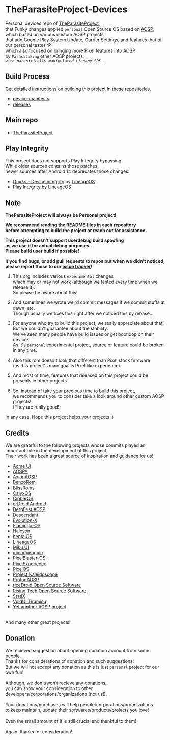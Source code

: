 # TheParasiteProject-Devices

Personal devices repo of [TheParasiteProject](https://github.com/TheParasiteProject),<br>
that Funky changes applied `personal` Open Source OS based on [AOSP](https://source.android.com/),<br>
which based on various custom AOSP projects,<br>
that add Google Play System Update, Carrier Settings, and features that of our personal tastes :P<br>
which also focused on bringing more Pixel features into AOSP<br>
by `Parasitizing` other AOSP projects,<br>
*`with parasitically manipulated Lineage-SDK.`*

## Build Process

Get detailed instructions on building this project in these repositories.

- [device-manifests](https://github.com/TheParasiteProject-Devices/device-manifests)
- [releases](https://github.com/TheParasiteProject-Devices/releases)

## Main repo

- [TheParasiteProject](https://github.com/TheParasiteProject)

## Play Integrity

This project does not supports Play Integrity bypassing.<br>
While older sources contains those patches,<br>
newer sources after Android 14 deprecates those changes.<br>

- [Quirks - Device integrity](https://wiki.lineageos.org/quirks/snet/) by [LineageOS](https://github.com/LineageOS)
- [Play Integrity](https://lineageos.org/PlayIntegrity/) by [LineageOS](https://github.com/LineageOS)

## Note

**TheParasiteProject will always be Personal project!**

**We recommend reading the README files in each repository<br>
before attempting to build the project or reach out for assistance.**

**This project doesn't support userdebug build spoofing<br>
as we use it for actual debug purposes.<br>
Please build user build if possible!**

**If you find bugs, or add pull requests to repos but when we didn't noticed,<br>
please report those to our [issue tracker](https://github.com/TheParasiteProject/issue_tracker)!**

1. This org includes various `experimental` changes<br>
which may or may not work (although we tested every time when we release it).<br>
So please be aware about this!

1. And sometimes we wrote weird commit messages if we commit stuffs at dawn, etc.<br>
Though usually we fixes this right after we noticed this by rebase...

1. For anyone who try to build this project, we really appreciate about that!<br>
But we couldn't guarantee about the stability.<br>
We've seen many people have build issues or get bootloop on their devices.<br>
As it's `personal` experimental project, source or feature could be broken in any time.<br>

1. Also this rom doesn't look that different than Pixel stock firmware<br>
(as this project's main goal is Pixel like experience).<br>

1. And most of time, features that released on this project could be presents in other projects.

2. So, instead of take your precious time to build this project,<br>
we recommends you to consider take a look around other custom AOSP projects!<br>
(They are really good!)

In any case, Hope this project helps your projects :)

## Credits

We are grateful to the following projects whose commits played an important role in the development of this project.<br>
Their work has been a great source of inspiration and guidance for us!

- [Acme UI](https://github.com/AcmeUI)
- [AOSPA](https://github.com/AOSPA)
- [AxionAOSP](https://github.com/AxionAOSP)
- [BenzoRom](https://github.com/BenzoRom)
- [BlissRoms](https://github.com/BlissRoms)
- [CalyxOS](https://github.com/CalyxOS)
- [CipherOS](https://github.com/CipherOS)
- [crDroid Android](https://github.com/crdroidandroid)
- [DerpFest AOSP](https://github.com/DerpFest-AOSP)
- [Descendant](https://github.com/Descendant-XI)
- [Evolution-X](https://github.com/Evolution-X)
- [Flamingo-OS](https://github.com/Flamingo-OS)
- [Halcyon](https://github.com/halcyonproject)
- [hentaiOS](https://github.com/hentaiOS)
- [LineageOS](https://github.com/LineageOS)
- [Miku UI](https://github.com/Miku-UI)
- [minaripenguin](https://github.com/minaripenguin)
- [PixelBlaster-OS](https://github.com/PixelBlaster-OS)
- [PixelExperience](https://github.com/PixelExperience)
- [PixelOS](https://github.com/PixelOS-AOSP)
- [Project Kaleidoscope](https://github.com/Project-Kaleidoscope)
- [ProtonAOSP](https://github.com/protonAOSP)
- [riceDroid Open Source Software](https://github.com/ricedroidOSS)
- [Rising Tech Open Source Software](https://github.com/RisingTechOSS)
- [StatiX](https://github.com/StatiXOS)
- [VoidUI Tiramisu](https://github.com/VoidUI-Tiramisu)
- [Yet another AOSP project](https://github.com/yaap)

<br>
And many other great projects!

## Donation

We recieved suggestion about opening donation account from some people.<br>
Thanks for considerations of donation and such suggestions!<br>
But we will not accept any donation as this is just `personal` project for our own fun!<br>
<br>
Although, we don’t/won’t recieve any donations,<br>
you can show your consideration to other developers/corporations/organizations (not us!).<br>
<br>
Your donations/purchases will help people/corporations/organizations<br>
to keep maintain, update their softwares/products/projects you love!<br>
<br>
Even the small amount of it is still crucial and thankful to them!<br>
<br>
Again, thanks for consideration!<br>

